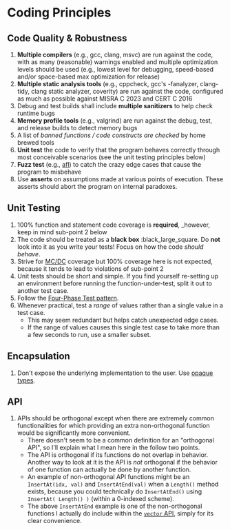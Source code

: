 # Coding Principles

## Code Quality & Robustness
1. **Multiple compilers** (e.g., gcc, clang, msvc) are run against the code, with as many (reasonable) warnings enabled and multiple optimization levels should be used (e.g., lowest level for debugging, speed-based and/or space-based max optimization for release)
2. **Multiple static analysis tools** (e.g., cppcheck, gcc's -fanalyzer, clang-tidy, clang static analyzer, coverity) are run against the code, configured as much as possible against MISRA C 2023 and CERT C 2016
3. Debug and test builds shall include **multiple sanitizers** to help check runtime bugs
4. **Memory profile tools** (e.g., valgrind) are run against the debug, test, and release builds to detect memory bugs
5. A list of _banned functions / code constructs are checked_ by home brewed tools
6. **Unit test** the code to verify that the program behaves correctly through most conceivable scenarios (see the unit testing principles below)
7. **Fuzz test** (e.g., [afl](https://lcamtuf.coredump.cx/afl/)) to catch the crazy edge cases that cause the program to misbehave
8. Use **asserts** on assumptions made at various points of execution. These asserts should abort the program on internal paradoxes.

## Unit Testing
1. 100% function and statement code coverage is **required**, _however, keep in mind sub-point 2 below
2. The code should be treated as a **black box** :black_large_square. Do **not** look into it as you write your tests! Focus on how the code _should behave_.
3. Strive for [MC/DC](https://en.wikipedia.org/wiki/Modified_condition/decision_coverage) coverage but 100% coverage here is not expected, because it tends to lead to violations of sub-point 2
4. Unit tests should be short and simple. If you find yourself re-setting up an environment before running the function-under-test, split it out to another test case.
5. Follow the [Four-Phase Test pattern](http://xunitpatterns.com/Four%20Phase%20Test.html).
6. Whenever practical, test a _range_ of values rather than a single value in a test case.
   - This may seem redundant but helps catch unexpected edge cases.
   - If the range of values causes this single test case to take more than a few seconds to run, use a smaller subset.

## Encapsulation
1. Don't expose the underlying implementation to the user. Use [opaque types](https://stackoverflow.com/questions/2301454/what-defines-an-opaque-type-in-c-and-when-are-they-necessary-and-or-useful).

## API
1. APIs should be orthogonal except when there are extremely common functionalities for which providing an extra non-orthogonal function would be significantly more convenient.
   - There doesn't seem to be a common definition for an "orthogonal API", so I'll explain what I mean here in the follow two points.
   - The API is orthogonal if its functions do not overlap in behavior. Another way to look at it is the API is _not_ orthogonal if the behavior of one function can actually be done by another function.
   - An example of non-orthogonal API functions might be an `InsertAt(idx, val)` and `InsertAtEnd(val)` when a `Length()` method exists, because you could technically do `InsertAtEnd()` using `InsertAt( Length() )` (within a 0-indexed scheme).
   - The above `InsertAtEnd` example is one of the non-orthogonal functions I actually do include within the [`vector` API](./vector/vector.h), simply for its clear convenience.